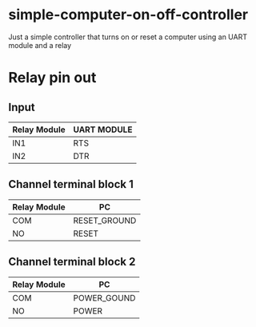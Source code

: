 # simple-computer-on-off-controller
Just a simple controller that turns on or reset a computer using an UART module and a relay

# Relay pin out
## Input
| **Relay Module** |  **UART MODULE** | 
|------------------|------------------|
| IN1              | RTS              | 
| IN2              | DTR              |

## Channel terminal block 1
| **Relay Module** |   **PC**     | 
|------------------|--------------|
| COM              | RESET_GROUND | 
| NO               | RESET        |

## Channel terminal block 2
| **Relay Module** |   **PC**     | 
|------------------|--------------|
| COM              | POWER_GOUND  | 
| NO               | POWER        |
